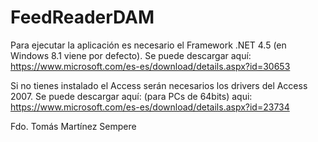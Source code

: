 # FeedReaderDAM

Para ejecutar la aplicación es necesario el Framework .NET 4.5 (en Windows 8.1 viene por defecto).
Se puede descargar aquí: https://www.microsoft.com/es-es/download/details.aspx?id=30653

Si no tienes instalado el Access serán necesarios los drivers del Access 2007.
Se puede descargar aquí: (para PCs de 64bits) aqui: https://www.microsoft.com/es-es/download/details.aspx?id=23734

Fdo. Tomás Martínez Sempere
